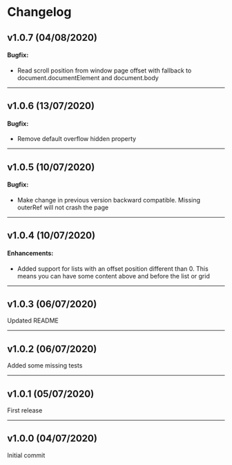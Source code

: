 # Changelog

## v1.0.7 (04/08/2020)

#### Bugfix:

- Read scroll position from window page offset with fallback to document.documentElement and document.body

---

## v1.0.6 (13/07/2020)

#### Bugfix:

- Remove default overflow hidden property

---

## v1.0.5 (10/07/2020)

#### Bugfix:

- Make change in previous version backward compatible. Missing outerRef will not crash the page

---

## v1.0.4 (10/07/2020)

#### Enhancements:

- Added support for lists with an offset position different than 0. This means you can have some content above and before the list or grid

---

## v1.0.3 (06/07/2020)

Updated README

---

## v1.0.2 (06/07/2020)

Added some missing tests

---

## v1.0.1 (05/07/2020)

First release

---

## v1.0.0 (04/07/2020)

Initial commit
